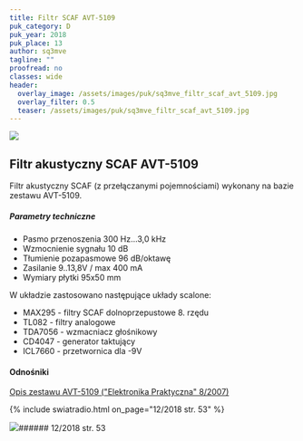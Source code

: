 ```yaml
---
title: Filtr SCAF AVT-5109
puk_category: D
puk_year: 2018
puk_place: 13
author: sq3mve
tagline: ""
proofread: no
classes: wide
header:
  overlay_image: /assets/images/puk/sq3mve_filtr_scaf_avt_5109.jpg
  overlay_filter: 0.5
  teaser: /assets/images/puk/sq3mve_filtr_scaf_avt_5109.jpg
---
```






 



![](assets/data/img/projects/2018-13-0.jpg) 



Filtr akustyczny SCAF AVT-5109
------------------------------





 Filtr akustyczny SCAF (z przełączanymi pojemnościami) wykonany na bazie zestawu AVT-5109.




##### Parametry techniczne




* Pasmo przenoszenia 300 Hz...3,0 kHz
* Wzmocnienie sygnału 10 dB
* Tłumienie pozapasmowe 96 dB/oktawę
* Zasilanie 9..13,8V / max 400 mA
* Wymiary płytki 95x50 mm






 W układzie zastosowano następujące układy scalone:






* MAX295 - filtry SCAF dolnoprzepustowe 8. rzędu
* TL082 - filtry analogowe
* TDA7056 - wzmacniacz głośnikowy
* CD4047 - generator taktujący
* ICL7660 - przetwornica dla -9V







#### Odnośniki

[Opis zestawu AVT-5109 ("Elektronika Praktyczna" 8/2007)](https://serwis.avt.pl/manuals/AVT5109.pdf)

 

{% include swiatradio.html on_page="12/2018 str. 53" %}

![](assets/img/logo/sr_logo_s.jpg)###### 12/2018 str. 53

 





 



